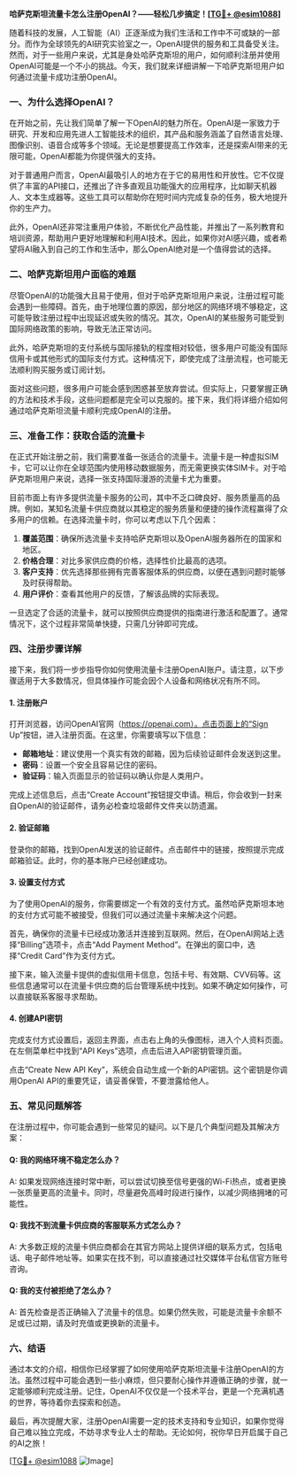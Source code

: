 **哈萨克斯坦流量卡怎么注册OpenAI？——轻松几步搞定！[[TG💪+ @esim1088](https://t.me/s/esim1088)]**

随着科技的发展，人工智能（AI）正逐渐成为我们生活和工作中不可或缺的一部分。而作为全球领先的AI研究实验室之一，OpenAI提供的服务和工具备受关注。然而，对于一些用户来说，尤其是身处哈萨克斯坦的用户，如何顺利注册并使用OpenAI可能是一个不小的挑战。今天，我们就来详细讲解一下哈萨克斯坦用户如何通过流量卡成功注册OpenAI。

### 一、为什么选择OpenAI？

在开始之前，先让我们简单了解一下OpenAI的魅力所在。OpenAI是一家致力于研究、开发和应用先进人工智能技术的组织，其产品和服务涵盖了自然语言处理、图像识别、语音合成等多个领域。无论是想要提高工作效率，还是探索AI带来的无限可能，OpenAI都能为你提供强大的支持。

对于普通用户而言，OpenAI最吸引人的地方在于它的易用性和开放性。它不仅提供了丰富的API接口，还推出了许多直观且功能强大的应用程序，比如聊天机器人、文本生成器等。这些工具可以帮助你在短时间内完成复杂的任务，极大地提升你的生产力。

此外，OpenAI还非常注重用户体验，不断优化产品性能，并推出了一系列教育和培训资源，帮助用户更好地理解和利用AI技术。因此，如果你对AI感兴趣，或者希望将AI融入到自己的工作和生活中，那么OpenAI绝对是一个值得尝试的选择。

### 二、哈萨克斯坦用户面临的难题

尽管OpenAI的功能强大且易于使用，但对于哈萨克斯坦用户来说，注册过程可能会遇到一些障碍。首先，由于地理位置的原因，部分地区的网络环境不够稳定，这可能导致注册过程中出现延迟或失败的情况。其次，OpenAI的某些服务可能受到国际网络政策的影响，导致无法正常访问。

此外，哈萨克斯坦的支付系统与国际接轨的程度相对较低，很多用户可能没有国际信用卡或其他形式的国际支付方式。这种情况下，即使完成了注册流程，也可能无法顺利购买服务或订阅计划。

面对这些问题，很多用户可能会感到困惑甚至放弃尝试。但实际上，只要掌握正确的方法和技术手段，这些问题都是完全可以克服的。接下来，我们将详细介绍如何通过哈萨克斯坦流量卡顺利完成OpenAI的注册。

### 三、准备工作：获取合适的流量卡

在正式开始注册之前，我们需要准备一张适合的流量卡。流量卡是一种虚拟SIM卡，它可以让你在全球范围内使用移动数据服务，而无需更换实体SIM卡。对于哈萨克斯坦用户来说，选择一张支持国际漫游的流量卡尤为重要。

目前市面上有许多提供流量卡服务的公司，其中不乏口碑良好、服务质量高的品牌。例如，某知名流量卡供应商就以其稳定的服务质量和便捷的操作流程赢得了众多用户的信赖。在选择流量卡时，你可以考虑以下几个因素：

1. **覆盖范围**：确保所选流量卡支持哈萨克斯坦以及OpenAI服务器所在的国家和地区。
2. **价格合理**：对比多家供应商的价格，选择性价比最高的选项。
3. **客户支持**：优先选择那些拥有完善客服体系的供应商，以便在遇到问题时能够及时获得帮助。
4. **用户评价**：查看其他用户的反馈，了解该品牌的实际表现。

一旦选定了合适的流量卡，就可以按照供应商提供的指南进行激活和配置了。通常情况下，这个过程非常简单快捷，只需几分钟即可完成。

### 四、注册步骤详解

接下来，我们将一步步指导你如何使用流量卡注册OpenAI账户。请注意，以下步骤适用于大多数情况，但具体操作可能会因个人设备和网络状况有所不同。

#### 1. 注册账户

打开浏览器，访问OpenAI官网（https://openai.com）。点击页面上的“Sign Up”按钮，进入注册页面。在这里，你需要填写以下信息：

- **邮箱地址**：建议使用一个真实有效的邮箱，因为后续验证邮件会发送到这里。
- **密码**：设置一个安全且容易记住的密码。
- **验证码**：输入页面显示的验证码以确认你是人类用户。

完成上述信息后，点击“Create Account”按钮提交申请。稍后，你会收到一封来自OpenAI的验证邮件，请务必检查垃圾邮件文件夹以防遗漏。

#### 2. 验证邮箱

登录你的邮箱，找到OpenAI发送的验证邮件。点击邮件中的链接，按照提示完成邮箱验证。此时，你的基本账户已经创建成功。

#### 3. 设置支付方式

为了使用OpenAI的服务，你需要绑定一个有效的支付方式。虽然哈萨克斯坦本地的支付方式可能不被接受，但我们可以通过流量卡来解决这个问题。

首先，确保你的流量卡已经成功激活并连接到互联网。然后，在OpenAI网站上选择“Billing”选项卡，点击“Add Payment Method”。在弹出的窗口中，选择“Credit Card”作为支付方式。

接下来，输入流量卡提供的虚拟信用卡信息，包括卡号、有效期、CVV码等。这些信息通常可以在流量卡供应商的后台管理系统中找到。如果不确定如何操作，可以直接联系客服寻求帮助。

#### 4. 创建API密钥

完成支付方式设置后，返回主界面，点击右上角的头像图标，进入个人资料页面。在左侧菜单栏中找到“API Keys”选项，点击后进入API密钥管理页面。

点击“Create New API Key”，系统会自动生成一个新的API密钥。这个密钥是你调用OpenAI API的重要凭证，请妥善保管，不要泄露给他人。

### 五、常见问题解答

在注册过程中，你可能会遇到一些常见的疑问。以下是几个典型问题及其解决方案：

#### Q: 我的网络环境不稳定怎么办？
A: 如果发现网络连接时常中断，可以尝试切换至信号更强的Wi-Fi热点，或者更换一张质量更高的流量卡。同时，尽量避免高峰时段进行操作，以减少网络拥堵的可能性。

#### Q: 我找不到流量卡供应商的客服联系方式怎么办？
A: 大多数正规的流量卡供应商都会在其官方网站上提供详细的联系方式，包括电话、电子邮件地址等。如果实在找不到，可以直接通过社交媒体平台私信官方账号咨询。

#### Q: 我的支付被拒绝了怎么办？
A: 首先检查是否正确输入了流量卡的信息。如果仍然失败，可能是流量卡余额不足或已过期，请及时充值或更换新的流量卡。

### 六、结语

通过本文的介绍，相信你已经掌握了如何使用哈萨克斯坦流量卡注册OpenAI的方法。虽然过程中可能会遇到一些小麻烦，但只要耐心操作并遵循正确的步骤，就一定能够顺利完成注册。记住，OpenAI不仅仅是一个技术平台，更是一个充满机遇的世界，等待着你去探索和创造。

最后，再次提醒大家，注册OpenAI需要一定的技术支持和专业知识，如果你觉得自己难以独立完成，不妨寻求专业人士的帮助。无论如何，祝你早日开启属于自己的AI之旅！

[[TG💪+ @esim1088](https://t.me/s/esim1088) ![Image](https://i.postimg.cc/4NQfJmqS/Snipaste-2025-05-13-00-14-12.png)]